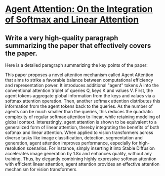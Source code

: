 # [Agent Attention: On the Integration of Softmax and Linear Attention](https://arxiv.org/abs/2312.08874)

## Write a very high-quality paragraph summarizing the paper that effectively covers the paper.

 Here is a detailed paragraph summarizing the key points of the paper:

This paper proposes a novel attention mechanism called Agent Attention that aims to strike a favorable balance between computational efficiency and representation power. It introduces additional "agent" tokens A into the conventional attention triplet of queries Q, keys K and values V. First, the agent tokens aggregate global information from the keys and values via a softmax attention operation. Then, another softmax attention distributes this information from the agent tokens back to the queries. As the number of agents can be much smaller than the queries, this reduces the quadratic complexity of regular softmax attention to linear, while retaining modeling of global context. Interestingly, agent attention is shown to be equivalent to a generalized form of linear attention, thereby integrating the benefits of both softmax and linear attention. When applied to vision transformers across diverse tasks like image classification, detection, segmentation and generation, agent attention improves performance, especially for high-resolution scenarios. For instance, simply inserting it into Stable Diffusion accelerates image generation by 1.8x and enhances quality, without any training. Thus, by elegantly combining highly expressive softmax attention with efficient linear attention, agent attention provides an effective attention mechanism for vision transformers.
